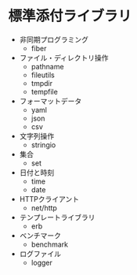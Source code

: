 # 標準添付ライブラリ
- 非同期プログラミング
    - fiber
- ファイル・ディレクトリ操作
    - pathname
    - fileutils
    - tmpdir
    - tempfile
- フォーマットデータ
    - yaml
    - json
    - csv
- 文字列操作
    - stringio
- 集合
    - set
- 日付と時刻
    - time
    - date
- HTTPクライアント
    - net/http
- テンプレートライブラリ
    - erb
- ベンチマーク
    - benchmark
- ログファイル
    - logger